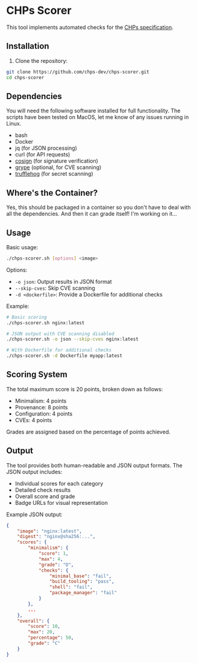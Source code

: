 # CHPs Scorer

This tool implements automated checks for the [CHPs specification](https://github.com/chps-dev/chps).

## Installation

1. Clone the repository:
```bash
git clone https://github.com/chps-dev/chps-scorer.git
cd chps-scorer
```

## Dependencies

You will need the following software installed for full functionality. The scripts have been tested
on MacOS, let me know of any issues running in Linux.

- bash
- Docker
- jq (for JSON processing)
- curl (for API requests)
- [cosign](https://github.com/sigstore/cosign) (for signature verification)
- [grype](https://github.com/anchore/grype) (optional, for CVE scanning)
- [trufflehog](https://github.com/trufflesecurity/trufflehog) (for secret scanning)

## Where's the Container?

Yes, this should be packaged in a container so you don't have to deal with all the
dependencies. And then it can grade itself! I'm working on it...

## Usage

Basic usage:
```bash
./chps-scorer.sh [options] <image>
```

Options:
- `-o json`: Output results in JSON format
- `--skip-cves`: Skip CVE scanning
- `-d <dockerfile>`: Provide a Dockerfile for additional checks

Example:
```bash
# Basic scoring
./chps-scorer.sh nginx:latest

# JSON output with CVE scanning disabled
./chps-scorer.sh -o json --skip-cves nginx:latest

# With Dockerfile for additional checks
./chps-scorer.sh -d Dockerfile myapp:latest
```

## Scoring System

The total maximum score is 20 points, broken down as follows:

- Minimalism: 4 points
- Provenance: 8 points
- Configuration: 4 points
- CVEs: 4 points

Grades are assigned based on the percentage of points achieved.

## Output

The tool provides both human-readable and JSON output formats. The JSON output includes:
- Individual scores for each category
- Detailed check results
- Overall score and grade
- Badge URLs for visual representation

Example JSON output:
```json
{
    "image": "nginx:latest",
    "digest": "nginx@sha256:...",
    "scores": {
        "minimalism": {
            "score": 1,
            "max": 4,
            "grade": "D",
            "checks": {
                "minimal_base": "fail",
                "build_tooling": "pass",
                "shell": "fail",
                "package_manager": "fail"
            }
        },
        ...
    },
    "overall": {
        "score": 10,
        "max": 20,
        "percentage": 50,
        "grade": "C"
    }
}
```


